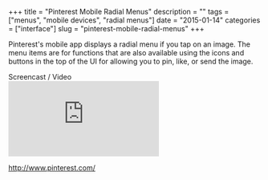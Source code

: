 +++
title = "Pinterest Mobile Radial Menus"
description = ""
tags = ["menus", "mobile devices", "radial menus"]
date = "2015-01-14"
categories = ["interface"]
slug = "pinterest-mobile-radial-menus"
+++



<p>Pinterest's mobile app displays a radial menu if you tap on an image. The menu items are for functions that are also available using the icons and buttons in the top of the UI for allowing you to pin, like, or send the image.</p><!--more-->

<div class="video"><div class="caption aptureNoAutolink">Screencast / Video</div><div class="video-object"><iframe src="http://www.youtube.com/embed/jeGkxfY_UOM" frameborder="0" allowfullscreen></iframe></div></div>

<p><a href="http://www.pinterest.com/">http://www.pinterest.com/</a></p>
